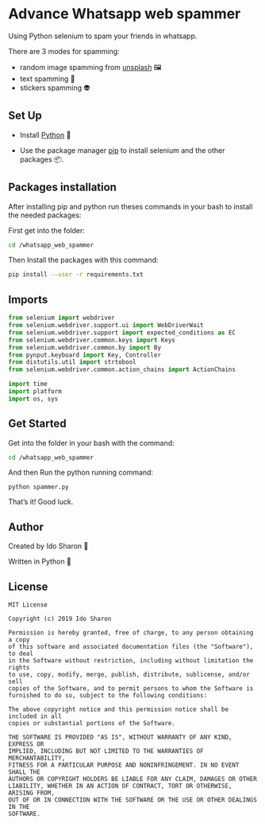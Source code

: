 # Advance Whatsapp web spammer

Using Python selenium to spam your friends in whatsapp.

There are 3 modes for spamming:
* random image spamming from [unsplash](https://source.unsplash.com/) 🖼️
* text spamming 📝 
* stickers spamming 👽

## Set Up

* Install [Python](https://www.python.org/) 🐍 

* Use the package manager [pip](https://pip.pypa.io/en/stable/) to install selenium and the other packages 📦.

## Packages installation

After installing pip and python run theses commands in your bash to install the needed packages:

First get into the folder:
```bash
cd /whatsapp_web_spammer
```

Then Install the packages with this command:

```bash
pip install --user -r requirements.txt
```

## Imports

```python
from selenium import webdriver
from selenium.webdriver.support.ui import WebDriverWait
from selenium.webdriver.support import expected_conditions as EC
from selenium.webdriver.common.keys import Keys
from selenium.webdriver.common.by import By
from pynput.keyboard import Key, Controller
from distutils.util import strtobool
from selenium.webdriver.common.action_chains import ActionChains

import time
import platform
import os, sys
```

## Get Started

Get into the folder in your bash with the command:
```bash
cd /whatsapp_web_spammer
```
And then Run the python running command:
```
python spammer.py
```

That’s it! Good luck.

## Author

Created by Ido Sharon 🐶 

Written in Python 🐍

## License
```
MIT License

Copyright (c) 2019 Ido Sharon

Permission is hereby granted, free of charge, to any person obtaining a copy
of this software and associated documentation files (the "Software"), to deal
in the Software without restriction, including without limitation the rights
to use, copy, modify, merge, publish, distribute, sublicense, and/or sell
copies of the Software, and to permit persons to whom the Software is
furnished to do so, subject to the following conditions:

The above copyright notice and this permission notice shall be included in all
copies or substantial portions of the Software.

THE SOFTWARE IS PROVIDED "AS IS", WITHOUT WARRANTY OF ANY KIND, EXPRESS OR
IMPLIED, INCLUDING BUT NOT LIMITED TO THE WARRANTIES OF MERCHANTABILITY,
FITNESS FOR A PARTICULAR PURPOSE AND NONINFRINGEMENT. IN NO EVENT SHALL THE
AUTHORS OR COPYRIGHT HOLDERS BE LIABLE FOR ANY CLAIM, DAMAGES OR OTHER
LIABILITY, WHETHER IN AN ACTION OF CONTRACT, TORT OR OTHERWISE, ARISING FROM,
OUT OF OR IN CONNECTION WITH THE SOFTWARE OR THE USE OR OTHER DEALINGS IN THE
SOFTWARE.
```
